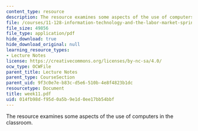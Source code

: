 ```yaml
---
content_type: resource
description: The resource examines some aspects of the use of computers in the classroom.
file: /courses/11-128-information-technology-and-the-labor-market-spring-2005/014fb98df95d0a5b9e1d0ee17bb54bbf_week11.pdf
file_size: 49856
file_type: application/pdf
hide_download: true
hide_download_original: null
learning_resource_types:
- Lecture Notes
license: https://creativecommons.org/licenses/by-nc-sa/4.0/
ocw_type: OCWFile
parent_title: Lecture Notes
parent_type: CourseSection
parent_uid: 9f3c0e7e-b83c-d5e6-510b-4e8f4823b1dc
resourcetype: Document
title: week11.pdf
uid: 014fb98d-f95d-0a5b-9e1d-0ee17bb54bbf
---
```

The resource examines some aspects of the use of computers in the classroom.